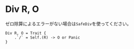 # Div R, O

ゼロ除算によるエラーがない場合は`SafeDiv`を使ってください。

```erg
Div R, O = Trait {
    .`/` = Self.(R) -> O or Panic
}
```
